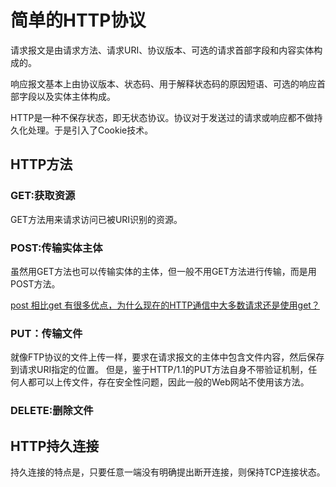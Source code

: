 # 简单的HTTP协议
请求报文是由请求方法、请求URI、协议版本、可选的请求首部字段和内容实体构成的。

响应报文基本上由协议版本、状态码、用于解释状态码的原因短语、可选的响应首部字段以及实体主体构成。

HTTP是一种不保存状态，即无状态协议。协议对于发送过的请求或响应都不做持久化处理。于是引入了Cookie技术。

## HTTP方法
### GET:获取资源
GET方法用来请求访问已被URI识别的资源。

### POST:传输实体主体
虽然用GET方法也可以传输实体的主体，但一般不用GET方法进行传输，而是用POST方法。

[post 相比get 有很多优点，为什么现在的HTTP通信中大多数请求还是使用get？](https://www.zhihu.com/question/31640769?rf=37401322)

### PUT：传输文件
就像FTP协议的文件上传一样，要求在请求报文的主体中包含文件内容，然后保存到请求URI指定的位置。
但是，鉴于HTTP/1.1的PUT方法自身不带验证机制，任何人都可以上传文件，存在安全性问题，因此一般的Web网站不使用该方法。

### DELETE:删除文件

## HTTP持久连接
持久连接的特点是，只要任意一端没有明确提出断开连接，则保持TCP连接状态。
